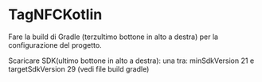 # TagNFCKotlin
 
Fare la build di Gradle (terzultimo bottone in alto a destra) per la configurazione del progetto.

Scaricare SDK(ultimo bottone in alto a destra):
una tra: minSdkVersion 21 e targetSdkVersion 29 (vedi file build gradle)
